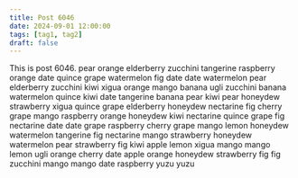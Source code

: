 ```yaml
---
title: Post 6046
date: 2024-09-01 12:00:00
tags: [tag1, tag2]
draft: false
---
```

This is post 6046.
pear
orange
elderberry
zucchini
tangerine
raspberry
orange
date
quince
grape
watermelon
fig
date
date
watermelon
pear
elderberry
zucchini
kiwi
xigua
orange
mango
banana
ugli
zucchini
banana
watermelon
quince
kiwi
date
tangerine
banana
pear
kiwi
pear
honeydew
strawberry
xigua
quince
grape
elderberry
honeydew
nectarine
fig
cherry
grape
mango
raspberry
orange
honeydew
kiwi
nectarine
quince
grape
fig
nectarine
date
date
grape
raspberry
cherry
grape
mango
lemon
honeydew
watermelon
tangerine
fig
nectarine
mango
strawberry
honeydew
watermelon
pear
strawberry
fig
kiwi
apple
lemon
xigua
mango
mango
lemon
ugli
orange
cherry
date
apple
orange
honeydew
strawberry
fig
fig
zucchini
mango
mango
date
raspberry
yuzu
yuzu
